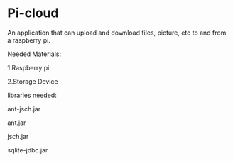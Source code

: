 # Pi-cloud
An application that can upload and download files, picture, etc to and from a raspberry pi.

Needed Materials:

1.Raspberry pi

2.Storage Device

libraries needed:

ant-jsch.jar

ant.jar

jsch.jar

sqlite-jdbc.jar
